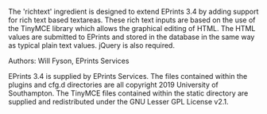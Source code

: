 The 'richtext' ingredient is designed to extend EPrints 3.4 by adding support for rich text based textareas.
These rich text inputs are based on the use of the TinyMCE library which allows the graphical editing of HTML.
The HTML values are submitted to EPrints and stored in the database in the same way as typical plain text values.
jQuery is also required.

Authors:
Will Fyson, EPrints Services

EPrints 3.4 is supplied by EPrints Services.
The files contained within the plugins and cfg.d directories are all copyright 2019 University of Southampton.
The TinyMCE files contained within the static directory are supplied and redistributed under the GNU Lesser GPL License v2.1.
